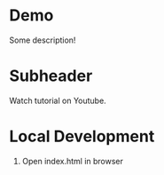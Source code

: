 # Demo

Some description!

# Subheader

Watch tutorial on Youtube.

# Local Development

1. Open index.html in browser